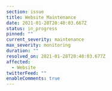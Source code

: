 ```yaml
---
section: issue
title: Website Maintenance
date: 2021-01-28T20:40:03.667Z
status: in_progress
pinned: ""
current_severity: maintenance
max_severity: monitoring
duration: ""
resolved_on: 2021-01-28T20:40:03.677Z
affected:
  - Website
twitterFeed: ""
enableComments: true
---
```

